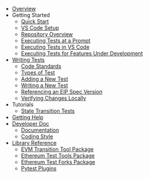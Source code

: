 <!-- markdownlint-disable MD007 MD041 (MD007=ul-indent MD041=first-line-heading) -->
  * [Overview](index.md)
  * Getting Started
    * [Quick Start](getting_started/quick_start.md)
    * [VS Code Setup](getting_started/setup_vs_code.md)
    * [Repository Overview](getting_started/repository_overview.md)
    * [Executing Tests at a Prompt](getting_started/executing_tests_command_line.md)
    * [Executing Tests in VS Code](getting_started/executing_tests_vs_code.md)
    * [Executing Tests for Features Under Development](getting_started/executing_tests_dev_fork.md)
  * [Writing Tests](writing_tests/index.md)
    * [Code Standards](writing_tests/code_standards.md)
    * [Types of Test](writing_tests/types_of_tests.md)
    * [Adding a New Test](writing_tests/adding_a_new_test.md)
    * [Writing a New Test](writing_tests/writing_a_new_test.md)
    * [Referencing an EIP Spec Version](writing_tests/reference_specification.md)
    * [Verifying Changes Locally](writing_tests/verifying_changes.md)
  * Tutorials
    * [State Transition Tests](tutorials/state_transition.md)
  * [Getting Help](getting_help/index.md)
  * [Developer Doc](dev/index.md)
    * [Documentation](dev/docs.md)
    * [Coding Style](dev/coding_style.md)
  * [Library Reference](library/index.md)
    * [EVM Transition Tool Package](library/evm_transition_tool.md)
    * [Ethereum Test Tools Package](library/ethereum_test_tools.md)
    * [Ethereum Test Forks Package](library/ethereum_test_forks.md)
    * [Pytest Plugins](library/pytest_plugins/)

